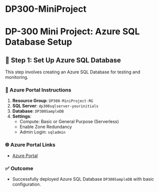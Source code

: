 # DP300-MiniProject
# DP-300 Mini Project: Azure SQL Database Setup

## 📌 Step 1: Set Up Azure SQL Database

This step involves creating an Azure SQL Database for testing and monitoring.

### 🔨 Azure Portal Instructions
1. **Resource Group**: `DP300-MiniProject-RG`
2. **SQL Server**: `dp300sqlserver-yourinitials`
3. **Database**: `DP300SampleDB`
4. **Settings**:
   - Compute: Basic or General Purpose (Serverless)
   - Enable Zone Redundancy
   - Admin Login: `sqladmin`

### 🌐 Azure Portal Links
- [Azure Portal](https://portal.azure.com)

### ✅ Outcome
- Successfully deployed Azure SQL Database `DP300SampleDB` with basic configuration.

